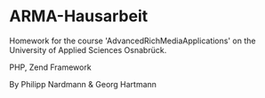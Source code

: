 ARMA-Hausarbeit
===============

Homework for the course 'AdvancedRichMediaApplications' on the University of Applied Sciences Osnabrück.

PHP, Zend Framework

By Philipp Nardmann & Georg Hartmann
